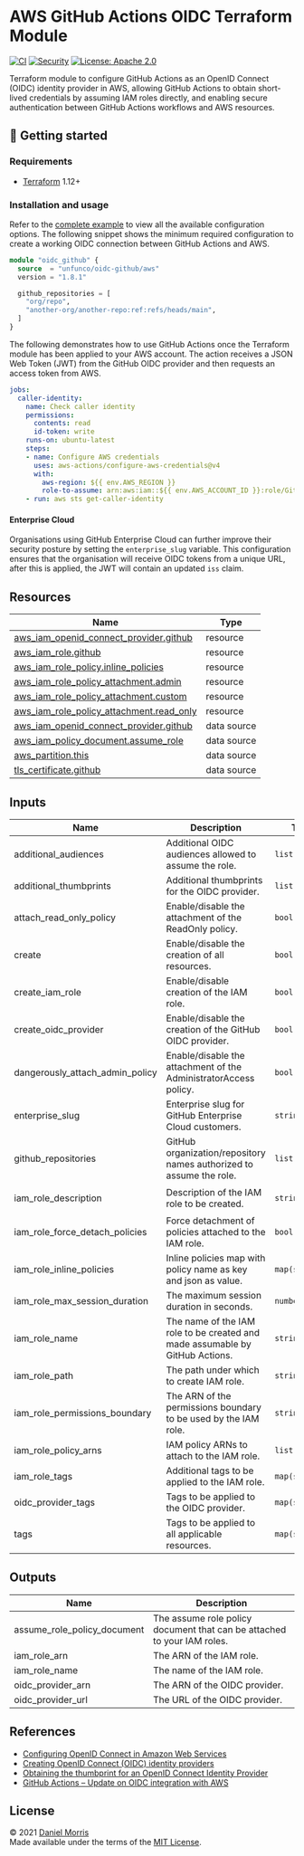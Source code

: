 # AWS GitHub Actions OIDC Terraform Module

[![CI](https://github.com/unfunco/terraform-aws-oidc-github/actions/workflows/ci.yaml/badge.svg)](https://github.com/unfunco/terraform-aws-oidc-github/actions/workflows/ci.yaml)
[![Security](https://github.com/unfunco/terraform-aws-oidc-github/actions/workflows/security.yaml/badge.svg)](https://github.com/unfunco/terraform-aws-oidc-github/actions/workflows/security.yaml)
[![License: Apache 2.0](https://img.shields.io/badge/License-Apache_2.0-purple.svg)](https://opensource.org/licenses/Apache-2.0)

Terraform module to configure GitHub Actions as an OpenID Connect (OIDC)
identity provider in AWS, allowing GitHub Actions to obtain short-lived
credentials by assuming IAM roles directly, and enabling secure authentication
between GitHub Actions workflows and AWS resources.

## 🔨 Getting started

### Requirements

- [Terraform] 1.12+

### Installation and usage

Refer to the [complete example] to view all the available configuration options.
The following snippet shows the minimum required configuration to create a
working OIDC connection between GitHub Actions and AWS.

```terraform
module "oidc_github" {
  source  = "unfunco/oidc-github/aws"
  version = "1.8.1"

  github_repositories = [
    "org/repo",
    "another-org/another-repo:ref:refs/heads/main",
  ]
}
```

The following demonstrates how to use GitHub Actions once the Terraform module
has been applied to your AWS account. The action receives a JSON Web Token (JWT)
from the GitHub OIDC provider and then requests an access token from AWS.

<!-- prettier-ignore -->
```yaml
jobs:
  caller-identity:
    name: Check caller identity
    permissions:
      contents: read
      id-token: write
    runs-on: ubuntu-latest
    steps:
    - name: Configure AWS credentials
      uses: aws-actions/configure-aws-credentials@v4
      with:
        aws-region: ${{ env.AWS_REGION }}
        role-to-assume: arn:aws:iam::${{ env.AWS_ACCOUNT_ID }}:role/GitHubActions
    - run: aws sts get-caller-identity
```

#### Enterprise Cloud

Organisations using GitHub Enterprise Cloud can further improve their security
posture by setting the `enterprise_slug` variable. This configuration ensures
that the organisation will receive OIDC tokens from a unique URL, after this is
applied, the JWT will contain an updated `iss` claim.

<!-- BEGIN_TF_DOCS -->

## Resources

| Name                                                                                                                                                 | Type        |
| ---------------------------------------------------------------------------------------------------------------------------------------------------- | ----------- |
| [aws_iam_openid_connect_provider.github](https://registry.terraform.io/providers/hashicorp/aws/latest/docs/resources/iam_openid_connect_provider)    | resource    |
| [aws_iam_role.github](https://registry.terraform.io/providers/hashicorp/aws/latest/docs/resources/iam_role)                                          | resource    |
| [aws_iam_role_policy.inline_policies](https://registry.terraform.io/providers/hashicorp/aws/latest/docs/resources/iam_role_policy)                   | resource    |
| [aws_iam_role_policy_attachment.admin](https://registry.terraform.io/providers/hashicorp/aws/latest/docs/resources/iam_role_policy_attachment)       | resource    |
| [aws_iam_role_policy_attachment.custom](https://registry.terraform.io/providers/hashicorp/aws/latest/docs/resources/iam_role_policy_attachment)      | resource    |
| [aws_iam_role_policy_attachment.read_only](https://registry.terraform.io/providers/hashicorp/aws/latest/docs/resources/iam_role_policy_attachment)   | resource    |
| [aws_iam_openid_connect_provider.github](https://registry.terraform.io/providers/hashicorp/aws/latest/docs/data-sources/iam_openid_connect_provider) | data source |
| [aws_iam_policy_document.assume_role](https://registry.terraform.io/providers/hashicorp/aws/latest/docs/data-sources/iam_policy_document)            | data source |
| [aws_partition.this](https://registry.terraform.io/providers/hashicorp/aws/latest/docs/data-sources/partition)                                       | data source |
| [tls_certificate.github](https://registry.terraform.io/providers/hashicorp/tls/latest/docs/data-sources/certificate)                                 | data source |

## Inputs

| Name                            | Description                                                                  | Type           | Default                                  | Required |
| ------------------------------- | ---------------------------------------------------------------------------- | -------------- | ---------------------------------------- | :------: |
| additional_audiences            | Additional OIDC audiences allowed to assume the role.                        | `list(string)` | `null`                                   |    no    |
| additional_thumbprints          | Additional thumbprints for the OIDC provider.                                | `list(string)` | `[]`                                     |    no    |
| attach_read_only_policy         | Enable/disable the attachment of the ReadOnly policy.                        | `bool`         | `false`                                  |    no    |
| create                          | Enable/disable the creation of all resources.                                | `bool`         | `true`                                   |    no    |
| create_iam_role                 | Enable/disable creation of the IAM role.                                     | `bool`         | `true`                                   |    no    |
| create_oidc_provider            | Enable/disable the creation of the GitHub OIDC provider.                     | `bool`         | `true`                                   |    no    |
| dangerously_attach_admin_policy | Enable/disable the attachment of the AdministratorAccess policy.             | `bool`         | `false`                                  |    no    |
| enterprise_slug                 | Enterprise slug for GitHub Enterprise Cloud customers.                       | `string`       | `""`                                     |    no    |
| github_repositories             | GitHub organization/repository names authorized to assume the role.          | `list(string)` | n/a                                      |   yes    |
| iam_role_description            | Description of the IAM role to be created.                                   | `string`       | `"Assumed by the GitHub OIDC provider."` |    no    |
| iam_role_force_detach_policies  | Force detachment of policies attached to the IAM role.                       | `bool`         | `false`                                  |    no    |
| iam_role_inline_policies        | Inline policies map with policy name as key and json as value.               | `map(string)`  | `{}`                                     |    no    |
| iam_role_max_session_duration   | The maximum session duration in seconds.                                     | `number`       | `3600`                                   |    no    |
| iam_role_name                   | The name of the IAM role to be created and made assumable by GitHub Actions. | `string`       | `"GitHubActions"`                        |    no    |
| iam_role_path                   | The path under which to create IAM role.                                     | `string`       | `"/"`                                    |    no    |
| iam_role_permissions_boundary   | The ARN of the permissions boundary to be used by the IAM role.              | `string`       | `""`                                     |    no    |
| iam_role_policy_arns            | IAM policy ARNs to attach to the IAM role.                                   | `list(string)` | `[]`                                     |    no    |
| iam_role_tags                   | Additional tags to be applied to the IAM role.                               | `map(string)`  | `{}`                                     |    no    |
| oidc_provider_tags              | Tags to be applied to the OIDC provider.                                     | `map(string)`  | `{}`                                     |    no    |
| tags                            | Tags to be applied to all applicable resources.                              | `map(string)`  | `{}`                                     |    no    |

## Outputs

| Name                        | Description                                                             |
| --------------------------- | ----------------------------------------------------------------------- |
| assume_role_policy_document | The assume role policy document that can be attached to your IAM roles. |
| iam_role_arn                | The ARN of the IAM role.                                                |
| iam_role_name               | The name of the IAM role.                                               |
| oidc_provider_arn           | The ARN of the OIDC provider.                                           |
| oidc_provider_url           | The URL of the OIDC provider.                                           |

<!-- END_TF_DOCS -->

## References

- [Configuring OpenID Connect in Amazon Web Services]
- [Creating OpenID Connect (OIDC) identity providers]
- [Obtaining the thumbprint for an OpenID Connect Identity Provider]
- [GitHub Actions – Update on OIDC integration with AWS]

## License

© 2021 [Daniel Morris](https://unfun.co)  
Made available under the terms of the [MIT License].

[aws provider]: https://registry.terraform.io/providers/hashicorp/aws/latest/docs
[complete example]: examples/complete
[configuring openid connect in amazon web services]: https://docs.github.com/en/actions/deployment/security-hardening-your-deployments/configuring-openid-connect-in-amazon-web-services
[creating openid connect (oidc) identity providers]: https://docs.aws.amazon.com/IAM/latest/UserGuide/id_roles_providers_create_oidc.html
[github actions – update on oidc integration with aws]: https://github.blog/changelog/2023-06-27-github-actions-update-on-oidc-integration-with-aws/
[make]: https://www.gnu.org/software/make/
[mit license]: LICENSE.md
[obtaining the thumbprint for an openid connect identity provider]: https://docs.aws.amazon.com/IAM/latest/UserGuide/id_roles_providers_create_oidc_verify-thumbprint.html
[terraform]: https://www.terraform.io
[tls provider]: https://registry.terraform.io/providers/hashicorp/tls/latest/docs
